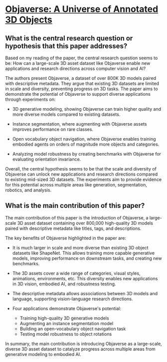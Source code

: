 # [Objaverse: A Universe of Annotated 3D Objects](https://arxiv.org/abs/2212.08051)

## What is the central research question or hypothesis that this paper addresses?

 Based on my reading of the paper, the central research question seems to be: How can a large-scale 3D asset dataset like Objaverse enable new applications and research directions across computer vision and AI?

The authors present Objaverse, a dataset of over 800K 3D models paired with descriptive metadata. They argue that existing 3D datasets are limited in scale and diversity, preventing progress on 3D tasks. The paper aims to demonstrate the potential of Objaverse to support diverse applications through experiments on:

- 3D generative modeling, showing Objaverse can train higher quality and more diverse models compared to existing datasets. 

- Instance segmentation, where augmenting with Objaverse assets improves performance on rare classes.

- Open vocabulary object navigation, where Objaverse enables training embodied agents on orders of magnitude more objects and categories. 

- Analyzing model robustness by creating benchmarks with Objaverse for evaluating orientation invariance.

Overall, the central hypothesis seems to be that the scale and diversity of Objaverse can unlock new applications and research directions compared to existing mid-sized 3D datasets. The experiments aim to provide evidence for this potential across multiple areas like generation, segmentation, robotics, and analysis.


## What is the main contribution of this paper?

 The main contribution of this paper is the introduction of Objaverse, a large-scale 3D asset dataset containing over 800,000 high-quality 3D models paired with descriptive metadata like titles, tags, and descriptions. 

The key benefits of Objaverse highlighted in the paper are:

- It is much larger in scale and more diverse than existing 3D object datasets like ShapeNet. This allows training more capable generative models, improving performance on downstream tasks, and creating new benchmarks.

- The 3D assets cover a wide range of categories, visual styles, animations, environments, etc. This diversity enables new applications in 3D vision, embodied AI, and robustness testing.

- The descriptive metadata allows associations between 3D models and language, supporting vision-language research directions.

- Four applications demonstrate Objaverse's potential:
    - Training high-quality 3D generative models
    - Augmenting an instance segmentation model
    - Building an open-vocabulary object navigation task 
    - Testing model robustness to object rotations

In summary, the main contribution is introducing Objaverse as a large-scale, diverse 3D asset dataset to catalyze progress across multiple areas from generative modeling to embodied AI.
